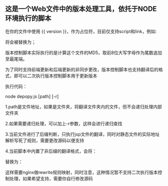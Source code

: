 ## 这是一个Web文件中的版本处理工具，依托于NODE环境执行的脚本 ##

在你的文件中使用 {{ version }}，作为占位符，目前仅支持script和link，例如:

<script src="http://www.example.com/assets/js/lib/jquery.js?{{version}}"></script>

将会被替换为；

<script src="http://www.example.com/assets/js/lib/jquery.js?$9EF2E1BD.js"></script>

版本控制脚本实际执行的是计算这个文件的MD5，取前8位大写字母作为尾数追加至最尾端。

为了同时支持前端更新和后端更新的非同步更改，版本控制脚本也支持翻译后的格式，即可以二次执行版本控制脚本用于更新版本


执行代码：

node depopy.js [path] [-r]

1.path是文件地址，如果是文件夹，将翻译文件夹内的文件，但不会递归处理内部文件夹

2.如果需要递归处理，可以加上-r参数，这样会进行递归查找

3.当前文件进行了后缀判断，只执行jsp文件的翻译，同时对静态文件的实际地址解析写死了规则，需要更改源码以便支持

4.当前脚本中内置了非后缀的翻译格式，会将：

<script src="http://www.example.com/assets/js/lib/jquery.js?{{version}}"></script>

替换为：

<script src="http://www.example.com/assets/js/lib/jquery.$9EF2E1BD.js"></script>

这样需要nginx做rewrite规则映射，同时注意，这种情况暂不支持二次执行版本控制处理，如果希望支持，需要你自行修改源码